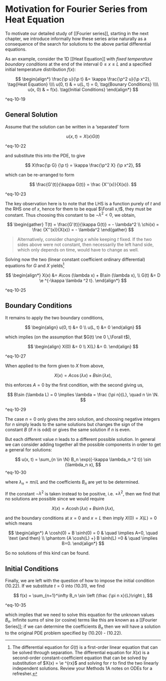 # Motivation for Fourier Series from Heat Equation

To motivate our detailed study of [[Fourier series]], starting in the next chapter, we introduce informally how these series arise naturally as a consequence of the search for solutions to the above partial differential equations.

As an example, consider the 1D [[Heat Equation]] with *fixed temperature boundary conditions* at the end of the interval $0 \leq x \leq L$ and a specified initial temperature distribution $f(x)$:

$$
\begin{align*}
\frac{\p u}{\p t} &= \kappa \frac{\p^2 u}{\p x^2}, \tag{Heat Equation} \\\\
u(0, t) & = u(L, t) = 0, \tag{Bounary Conditions} \\\\
u(x, 0) & = f(x). \tag{Initial Conditions}
\end{align*}
$$

^eq-10-19

## General Solution

Assume that the solution can be written in a ‘separated’ form

$$
u(x,t) = X(x)G(t)
$$

^eq-10-22

and substitute this into the PDE, to give

$$
X\frac{\p G} {\p t} = \kappa \frac{\p^2 X} {\p x^2},
$$

which can be re-arranged to form

$$
\frac{G'(t)}{\kappa G(t)} = \frac {X''(x)}{X(x)}.
$$

^eq-10-23

The key observation here is to note that the LHS is a function purely of $t$ and the RHS one of $x$, hence for them to be equal $\Forall x,t$, they must be constant. Thus choosing this constant to be $- \lambda^2 < 0$, we obtain,

$$
\begin{gather}
T(t) = \frac{G'(t)}{\kappa G(t)} = - \lambda^2 \\
\chi(x) = \frac {X''(x)}{X(x)} = - \lambda^2
\end{gather}
$$

> Alternatively, consider changing $x$ while keeping $t$ fixed. If the two sides above were not constant, then necessarily the left hand side, which only depends on time, would have to change as well.

Solving now the two (linear constant coefficient ordinary differential) equations for $G$ and $X$ yields[^2]

$$
\begin{align*}
X(x) &= A\cos (\lambda x) + B\sin (\lambda x), \\
G(t) &= D \e ^{-\kappa \lambda ^2 t}.
\end{align*}
$$

^eq-10-25

[^2]: The differential equation for $G(t)$ is a first-order linear equation that can be solved through separation. The differential equation for $X(x)$ is a second-order constant-coefficient equation that can be solved by substitution of $X(x) = \e ^{rx}$ and solving for $r$ to find the two linearly independent solutions. Review your Methods 1A notes on ODEs for a refresher.

## Boundary Conditions

It remains to apply the two boundary conditions,

$$
\begin{align}
u(0, t) &= 0 \\
u(L, t) &= 0
\end{align}
$$

which implies (on the assumption that $G(t) \ne 0 \,\Forall t$),

$$
\begin{align}
X(0) &= 0 \\
X(L) &= 0.
\end{align}
$$

^eq-10-27

When applied to the form given to $X$ from above,

$$
X(x) = A\cos (\lambda x) + B\sin (\lambda x),
$$

this enforces $A = 0$ by the first condition, with the second giving us, 

$$
B\sin (\lambda L) = 0 \implies \lambda = \frac {\pi n}{L}, \quad n \in \N.
$$

^eq-10-29

The case $n = 0$ only gives the zero solution, and choosing negative integers for $n$ simply leads to the same solutions but changes the sign of the constant $B$ (if $n$ is odd) or gives the same solution if $n$ is even. 

But each different value $n$ leads to a different possible solution. In general we can consider adding together all the possible components in order to get a general for solutions:

$$
u(x, t) = \sum_{n \in \N} B_n \exp({-\kappa \lambda_n ^2 t}) \sin (\lambda_n x),
$$
^eq-10-30

where $\lambda_n = \pi n/L$ and the coefficients $B_n$ are yet to be determined.

If the constant $-\lambda ^2$ is taken instead to be positive, i.e. $+\lambda ^2$, then we find that no solutions are possible since we would require

$$
X(x) = A\cosh(\lambda x) + B\sinh(\lambda x),
$$

and the boundary conditions at $x=0$ and $x=L$ then imply $X(0)=X(L)=0$ which means

$$
\begin{align*}
A \cosh(0) + B \sinh(0) = 0 & \quad \implies A=0, \quad \text {and then} \\
\phantom {A \cosh(L) +} B \sinh(L) =0 & \quad \implies B=0.
\end{align*}
$$

So no solutions of this kind can be found.

## Initial Conditions

Finally, we are left with the question of how to impose the initial condition (10.22). If we substitute $t = 0$ into (10.31), we find


$$
f(x) = \sum_{n=1}^\infty B_n \sin \left (\frac {\pi n x}{L}\right ),
$$

^eq-10-35

which implies that we need to solve this equation for the unknown values $B_n$. Infinite sums of sine (or cosine) terms like this are known as a [[Fourier Series]]; if we can determine the coefficients $B_n$ then we will have a solution to the original PDE problem specified by (10.20) - (10.22).
